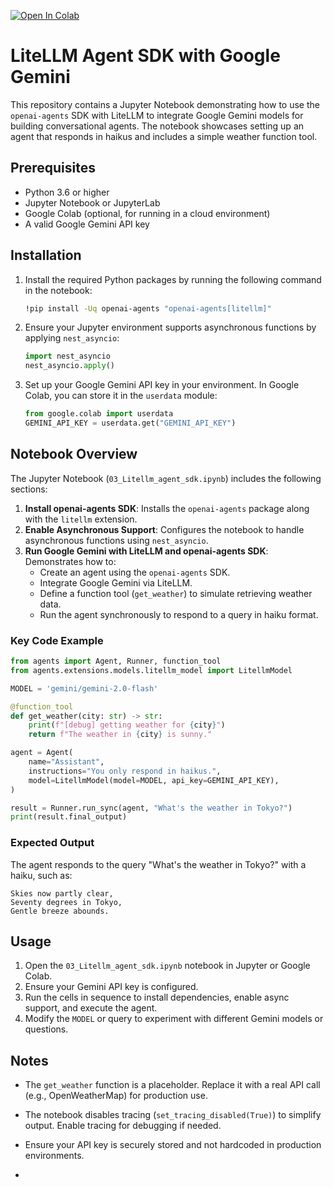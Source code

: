 [![Open In Colab](https://colab.research.google.com/assets/colab-badge.svg)](https://colab.research.google.com/drive/16PwQS1ZlDMn-hCL4666cKLnEewS1E-TV?usp=sharing)

# LiteLLM Agent SDK with Google Gemini

This repository contains a Jupyter Notebook demonstrating how to use the `openai-agents` SDK with LiteLLM to integrate Google Gemini models for building conversational agents. The notebook showcases setting up an agent that responds in haikus and includes a simple weather function tool.

## Prerequisites

- Python 3.6 or higher
- Jupyter Notebook or JupyterLab
- Google Colab (optional, for running in a cloud environment)
- A valid Google Gemini API key

## Installation

1. Install the required Python packages by running the following command in the notebook:
   ```bash
   !pip install -Uq openai-agents "openai-agents[litellm]"
   ```

2. Ensure your Jupyter environment supports asynchronous functions by applying `nest_asyncio`:
   ```python
   import nest_asyncio
   nest_asyncio.apply()
   ```

3. Set up your Google Gemini API key in your environment. In Google Colab, you can store it in the `userdata` module:
   ```python
   from google.colab import userdata
   GEMINI_API_KEY = userdata.get("GEMINI_API_KEY")
   ```

## Notebook Overview

The Jupyter Notebook (`03_Litellm_agent_sdk.ipynb`) includes the following sections:

1. **Install openai-agents SDK**: Installs the `openai-agents` package along with the `litellm` extension.
2. **Enable Asynchronous Support**: Configures the notebook to handle asynchronous functions using `nest_asyncio`.
3. **Run Google Gemini with LiteLLM and openai-agents SDK**: Demonstrates how to:
   - Create an agent using the `openai-agents` SDK.
   - Integrate Google Gemini via LiteLLM.
   - Define a function tool (`get_weather`) to simulate retrieving weather data.
   - Run the agent synchronously to respond to a query in haiku format.

### Key Code Example

```python
from agents import Agent, Runner, function_tool
from agents.extensions.models.litellm_model import LitellmModel

MODEL = 'gemini/gemini-2.0-flash'

@function_tool
def get_weather(city: str) -> str:
    print(f"[debug] getting weather for {city}")
    return f"The weather in {city} is sunny."

agent = Agent(
    name="Assistant",
    instructions="You only respond in haikus.",
    model=LitellmModel(model=MODEL, api_key=GEMINI_API_KEY),
)

result = Runner.run_sync(agent, "What's the weather in Tokyo?")
print(result.final_output)
```

### Expected Output

The agent responds to the query "What's the weather in Tokyo?" with a haiku, such as:
```
Skies now partly clear,
Seventy degrees in Tokyo,
Gentle breeze abounds.
```

## Usage

1. Open the `03_Litellm_agent_sdk.ipynb` notebook in Jupyter or Google Colab.
2. Ensure your Gemini API key is configured.
3. Run the cells in sequence to install dependencies, enable async support, and execute the agent.
4. Modify the `MODEL` or query to experiment with different Gemini models or questions.

## Notes

- The `get_weather` function is a placeholder. Replace it with a real API call (e.g., OpenWeatherMap) for production use.
- The notebook disables tracing (`set_tracing_disabled(True)`) to simplify output. Enable tracing for debugging if needed.
- Ensure your API key is securely stored and not hardcoded in production environments.

- 
